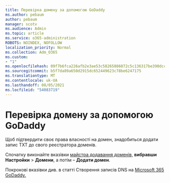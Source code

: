 ```yaml
---
title: Перевірка домену за допомогою GoDaddy
ms.author: pebaum
author: pebaum
manager: scotv
ms.audience: Admin
ms.topic: article
ms.service: o365-administration
ROBOTS: NOINDEX, NOFOLLOW
localization_priority: Normal
ms.collection: Adm_O365
ms.custom:
- "1"
ms.openlocfilehash: 09f7b6fca226afb2e3ae53c58265886072c5c136317be390dccfc76f13efa94d
ms.sourcegitcommit: b5f7da89a650d2915dc652449623c78be6247175
ms.translationtype: MT
ms.contentlocale: uk-UA
ms.lasthandoff: 08/05/2021
ms.locfileid: "54083719"
---
```

# <a name="verify-your-domain-with-godaddy"></a>Перевірка домену за допомогою GoDaddy

Щоб підтвердити своє права власності на домен, знадобиться додати запис TXT до свого реєстратора доменів. 

Спочатку виконайте вказівки [майстра додавання доменів,](https://admin.microsoft.com/Adminportal#/Domains) **вибравши Настройки** \> **Домени**, а потім – **Додати домен**.
  
Покрокові вказівки див. в статті Створення записів DNS на [Microsoft 365 GoDaddy.](https://docs.microsoft.com/microsoft-365/admin/dns/create-dns-records-at-godaddy)